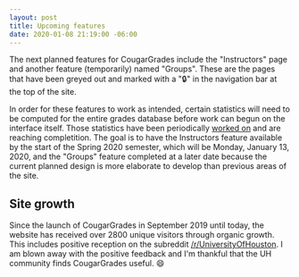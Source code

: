 ```yaml
---
layout: post
title: Upcoming features
date: 2020-01-08 21:19:00 -06:00
---
```


The next planned features for CougarGrades include the "Instructors" page and another feature (temporarily) named "Groups". These are the pages that have been greyed out and marked with a "🔒" in the navigation bar at the top of the site.

In order for these features to work as intended, certain statistics will need to be computed for the entire grades database before work can begun on the interface itself. Those statistics have been periodically [worked on](https://github.com/cougargrades/importer/commit/d8cb7c131aebd044bd9c3f84d63f823ace0e5a4d) and are reaching completition. The goal is to have the Instructors feature available by the start of the Spring 2020 semester, which will be Monday, January 13, 2020, and the "Groups" feature completed at a later date because the current planned design is more elaborate to develop than previous areas of the site.

## Site growth

Since the launch of CougarGrades in September 2019 until today, the website has received over 2800 unique visitors through organic growth. This includes positive reception on the subreddit [/r/UniversityOfHouston](https://old.reddit.com/r/UniversityOfHouston/comments/cv3b1b/i_made_an_opensource_website_to_get_grade/). I am blown away with the positive feedback and I'm thankful that the UH community finds CougarGrades useful. 😄